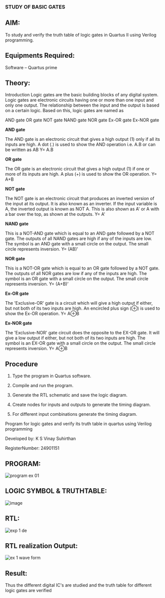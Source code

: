 ### STUDY OF BASIC GATES

## AIM:

To study and verify the truth table of logic gates in Quartus II using Verilog programming.

## Equipments Required:
Software – Quartus prime 

## Theory:

Introduction Logic gates are the basic building blocks of any digital system. Logic gates are electronic circuits having one or more than one input and only one output. The relationship between the input and the output is based on a certain logic. Based on this, logic gates are named as

AND gate OR gate NOT gate NAND gate NOR gate Ex-OR gate Ex-NOR gate

**AND gate**

The AND gate is an electronic circuit that gives a high output (1) only if all its inputs are high. A dot (.) is used to show the AND operation i.e. A.B or can be written as AB
Y= A.B

**OR gate** 

The OR gate is an electronic circuit that gives a high output (1) if one or more of its inputs are high. A plus (+) is used to show the OR operation.
Y= A+B

**NOT gate**

The NOT gate is an electronic circuit that produces an inverted version of the input at its output. It is also known as an inverter. If the input variable is A, the inverted output is known as NOT A. This is also shown as A' or A with a bar over the top, as shown at the outputs.
Y= A'

**NAND gate**

This is a NOT-AND gate which is equal to an AND gate followed by a NOT gate. The outputs of all NAND gates are high if any of the inputs are low. The symbol is an AND gate with a small circle on the output. The small circle represents inversion.
Y= (AB)’

**NOR gate**

This is a NOT-OR gate which is equal to an OR gate followed by a NOT gate. The outputs of all NOR gates are low if any of the inputs are high. The symbol is an OR gate with a small circle on the output. The small circle represents inversion.
Y= (A+B)’

**Ex-OR gate**

The 'Exclusive-OR' gate is a circuit which will give a high output if either, but not both of its two inputs are high. An encircled plus sign (⊕) is used to show the Ex-OR operation.
Y= A⊕B

**Ex-NOR gate**

The 'Exclusive-NOR' gate circuit does the opposite to the EX-OR gate. It will give a low output if either, but not both of its two inputs are high. The symbol is an EX-OR gate with a small circle on the output. The small circle represents inversion.
Y= A⊕B

## Procedure

1.	Type the program in Quartus software.

2.	Compile and run the program.

3.	Generate the RTL schematic and save the logic diagram.

4.	Create nodes for inputs and outputs to generate the timing diagram.

5.	For different input combinations generate the timing diagram.


Program for logic gates and verify its truth table in quartus using Verilog programming

 Developed by: K S Vinay Suhirthan
 
 RegisterNumber: 24901151
 
## PROGRAM:
![program ex 01](https://github.com/user-attachments/assets/c859dcee-6a4a-4193-93f8-a22fc78b9475)

## LOGIC SYMBOL & TRUTHTABLE:
![image](https://github.com/user-attachments/assets/99d1e2dc-8ac3-473a-84e1-364b32f912a0)

## RTL:
![exp 1 de](https://github.com/user-attachments/assets/a8c01deb-bc44-4651-9d39-9be943f13891)

## RTL realization Output:

![ex 1 wave form](https://github.com/user-attachments/assets/070277f1-dcf9-4fd2-b676-4d8f4f94a29b)



## Result:


Thus the different digital IC's are studied and the truth table for different logic gates are verified

